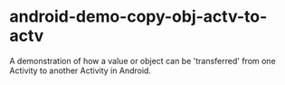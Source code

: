 # android-demo-copy-obj-actv-to-actv
A demonstration of how a value or object can be 'transferred' from one Activity to another Activity in Android.

